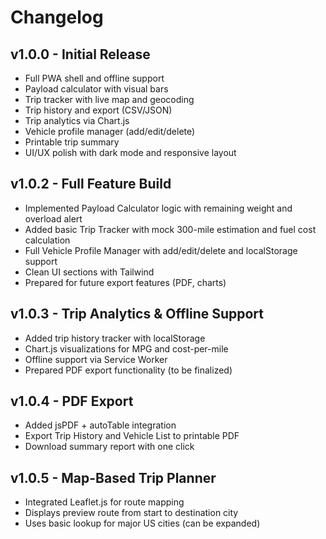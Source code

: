 # Changelog

## v1.0.0 - Initial Release
- Full PWA shell and offline support
- Payload calculator with visual bars
- Trip tracker with live map and geocoding
- Trip history and export (CSV/JSON)
- Trip analytics via Chart.js
- Vehicle profile manager (add/edit/delete)
- Printable trip summary
- UI/UX polish with dark mode and responsive layout


## v1.0.2 - Full Feature Build
- Implemented Payload Calculator logic with remaining weight and overload alert
- Added basic Trip Tracker with mock 300-mile estimation and fuel cost calculation
- Full Vehicle Profile Manager with add/edit/delete and localStorage support
- Clean UI sections with Tailwind
- Prepared for future export features (PDF, charts)


## v1.0.3 - Trip Analytics & Offline Support
- Added trip history tracker with localStorage
- Chart.js visualizations for MPG and cost-per-mile
- Offline support via Service Worker
- Prepared PDF export functionality (to be finalized)


## v1.0.4 - PDF Export
- Added jsPDF + autoTable integration
- Export Trip History and Vehicle List to printable PDF
- Download summary report with one click


## v1.0.5 - Map-Based Trip Planner
- Integrated Leaflet.js for route mapping
- Displays preview route from start to destination city
- Uses basic lookup for major US cities (can be expanded)
